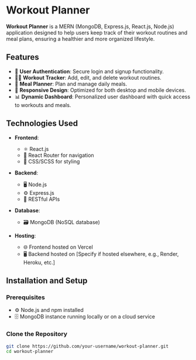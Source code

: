# Workout Planner

**Workout Planner** is a MERN (MongoDB, Express.js, React.js, Node.js) application designed to help users keep track of their workout routines and meal plans, ensuring a healthier and more organized lifestyle.

## Features
- 📝 **User Authentication**: Secure login and signup functionality.
- 🏋️‍♂️ **Workout Tracker**: Add, edit, and delete workout routines.
- 🍴 **Meal Planner**: Plan and manage daily meals.
- 📱 **Responsive Design**: Optimized for both desktop and mobile devices.
- 📊 **Dynamic Dashboard**: Personalized user dashboard with quick access to workouts and meals.

## Technologies Used

- **Frontend**:
  - ⚛️ React.js
  - 🔄 React Router for navigation
  - 🎨 CSS/SCSS for styling

- **Backend**:
  - 🖥️ Node.js
  - ⚙️ Express.js
  - 🔗 RESTful APIs

- **Database**:
  - 🗃️ MongoDB (NoSQL database)

- **Hosting**:
  - 🌐 Frontend hosted on Vercel
  - 🖥️ Backend hosted on [Specify if hosted elsewhere, e.g., Render, Heroku, etc.]

## Installation and Setup

### Prerequisites
- ⚙️ Node.js and npm installed
- 🗄️ MongoDB instance running locally or on a cloud service

### Clone the Repository
```bash
git clone https://github.com/your-username/workout-planner.git
cd workout-planner
